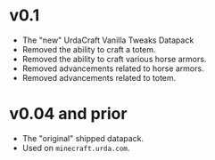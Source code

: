 # v0.1

- The "new" UrdaCraft Vanilla Tweaks Datapack
- Removed the ability to craft a totem.
- Removed the ability to craft various horse armors.
- Removed advancements related to horse armors.
- Removed advancements related to totem.

# v0.04 and prior

- The "original" shipped datapack.
- Used on `minecraft.urda.com`.
